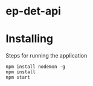 # ep-det-api

# Installing

Steps for running the application

```
npm install nodemon -g
npm install
npm start
```
